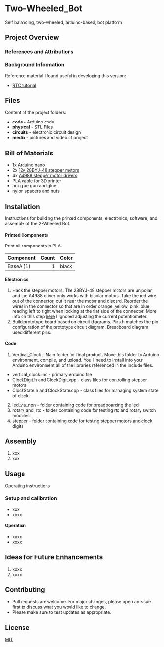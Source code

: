 # Two-Wheeled_Bot
 Self balancing, two-wheeled, arduino-based, bot platform

## Project Overview
 
 

 ### References and Attributions

 


 ### Background Information
 Reference material I found useful in developing this version:
 - [RTC tutorial](https://howtomechatronics.com/tutorials/arduino/arduino-ds3231-real-time-clock-tutorial/)


## Files
Content of the project folders:
- **code** - Arduino code
- **physical** - STL Files
- **circuits** - electronic circuit design
- **media** - pictures and video of project

## Bill of Materials
- 1x Arduino nano
- 2x [12v 28BYJ-48 stepper motors](https://www.amazon.com/gp/product/B015RQ97W8/ref=ppx_yo_dt_b_asin_title_o00_s00?ie=UTF8&psc=1)
- 4x [A4988 stepper motor drivers](https://www.amazon.com/gp/product/B09FQ3G5XQ/ref=ppx_yo_dt_b_asin_title_o00_s00?ie=UTF8&psc=1)
- PLA cable for 3D printer
- hot glue gun and glue
- nylon spacers and nuts


## Installation
Instructions for building the printed components, electronics, software, and assembly of the 2-Wheeled Bot.

#### Printed Components
Print all components in PLA.

| Component  | Count | Color |
| ---------- | ----: | ----- |
| BaseA (1)  |     1 | black |


#### Electronics
1. Hack the stepper motors.  The 28BYJ-48 stepper motors are unipolar and the
A4988 driver only works with bipolar motors.  Take the red wire out of the connector,
cut it near the motor and discard.  Reorder the wires in the connector so that
are in order orange, yellow, pink, blue, reading left to right when looking at
the flat side of the connector.  More info on this step [here](https://www.instructables.com/28BYJ-48-5V-Stepper-Motor-and-A4988-Driver/)  I ignored adjusting
the current potentiometer.
2. Build prototype board based on circuit diagrams.  Pins.h matches the pin
configuration of the prototype circuit diagram.  Breadboard diagram used different pins.

#### Code
1. Vertical_Clock - Main folder for final product.  Move this folder to Arduino environment, compile, and upload.  You'll need to install into your Arduino environment all of the libraries referenced in the include files.
  - vertical_clock.ino - primary Arduino file
  - ClockDigit.h and ClockDigit.cpp - class files for controlling stepper motors
  - ClockState.h and ClockState.cpp - class files for managing system state of clock.
2. led_via_npn - folder containing code for breadboarding the led
3. rotary_and_rtc - folder containing code for testing rtc and rotary switch modules
4. stepper - folder containing code for testing stepper motors and clock digits

## Assembly
1. xxx
2. xxx

## Usage
Operating instructions

### Setup and calibration
- xxx
- xxxx


#### Operation
- xxxx
- xxxx


## Ideas for Future Enhancements
1. xxxx
2. xxxx


## Contributing
- Pull requests are welcome. For major changes, please open an issue first to discuss what you would like to change.
- Please make sure to test updates as appropriate.

## License
[MIT](https://choosealicense.com/licenses/mit/)
